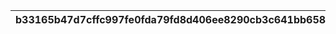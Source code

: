 |b33165b47d7cffc997fe0fda79fd8d406ee8290cb3c641bb658e07385811d297|2bfa1c18fdfe675768eedf0e5f51148a5d6de5bc099d2f00fa5209c6d6f4f0ac|9089e11200ae6d9cba8608fea6464e0233bd93eb6561020c3e018e18fb58206f|
| --- | --- | --- |